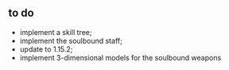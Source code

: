 ## to do
- implement a skill tree;
- implement the soulbound staff;
- update to 1.15.2;
- implement 3-dimensional models for the soulbound weapons
